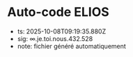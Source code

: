# Auto-code ELIOS
- ts: 2025-10-08T09:19:35.880Z
- sig: ∞.je.toi.nous.432.528
- note: fichier généré automatiquement
